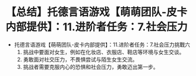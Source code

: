 # 【总结】托德言语游戏【萌萌团队-皮卡内部提供】：11.进阶者任务：7.社会压力

-   托德言语游戏【萌萌团队-皮卡内部提供】：11.进阶者任务：7.社会压力挑戰六
    1.  挑战中要面对女生，例如在化妆店、衣服店、鞋店等环境与女生交谈。
    2.  勇敢面对社交压力，不畏惧尝试与陌生女生交流。
    3.  挑战者需要克服内心的恐惧和社会压力，勇敢迈出第一步。
